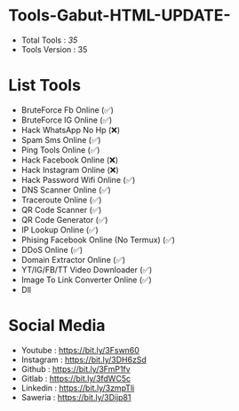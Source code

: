 # Tools-Gabut-HTML-UPDATE-
- Total Tools : <i>35</i><br>
- Tools Version : 35
# List Tools
- BruteForce Fb Online (✅)<br>
- BruteForce IG Online (✅)<br>
- Hack WhatsApp No Hp (❌)<br>
- Spam Sms Online (✅)<br>
- Ping Tools Online (✅)<br>
- Hack Facebook Online (❌)<br>
- Hack Instagram Online (❌)<br>
- Hack Password Wifi Online (✅)<br>
- DNS Scanner Online (✅)<br>
- Traceroute Online (✅)<br>
- QR Code Scanner (✅)<br>
- QR Code Generator (✅)<br>
- IP Lookup Online (✅)<br>
- Phising Facebook Online (No Termux) (✅)<br>
- DDoS Online (✅)<br>
- Domain Extractor Online (✅)<br>
- YT/IG/FB/TT Video Downloader (✅)<br>
- Image To Link Converter Online (✅)<br>
- Dll<br>
# Social Media
- Youtube : https://bit.ly/3Fswn60<br>
- Instagram : https://bit.ly/3DH6zSd<br>
- Github : https://bit.ly/3FmP1fv<br>
- Gitlab : https://bit.ly/3fdWC5c<br>
- Linkedin : https://bit.ly/3zmpTli<br>
- Saweria : https://bit.ly/3Dijp81<br>
